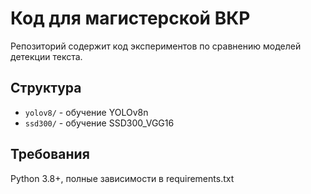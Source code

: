 # Код для магистерской ВКР

Репозиторий содержит код экспериментов по сравнению моделей детекции текста.

## Структура
- `yolov8/` - обучение YOLOv8n
- `ssd300/` - обучение SSD300_VGG16

## Требования
Python 3.8+, полные зависимости в requirements.txt
